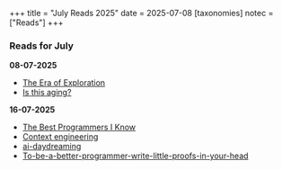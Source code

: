 +++
title = "July Reads 2025"
date = 2025-07-08
[taxonomies]
notec = ["Reads"]
+++

### Reads for July

**08-07-2025**
- [The Era of Exploration](https://yidingjiang.github.io/blog/post/exploration/)
- [Is this aging?](https://www.librariesforthefuture.bio/p/is-this-aging)

**16-07-2025**
- [The Best Programmers I Know](https://endler.dev/2025/best-programmers/#break-down-problems)
- [Context engineering](https://github.com/davidkimai/Context-Engineering)
- [ai-daydreaming](https://gwern.net/ai-daydreaming)
- [To-be-a-better-programmer-write-little-proofs-in-your-head](https://the-nerve-blog.ghost.io/to-be-a-better-programmer-write-little-proofs-in-your-head/)

